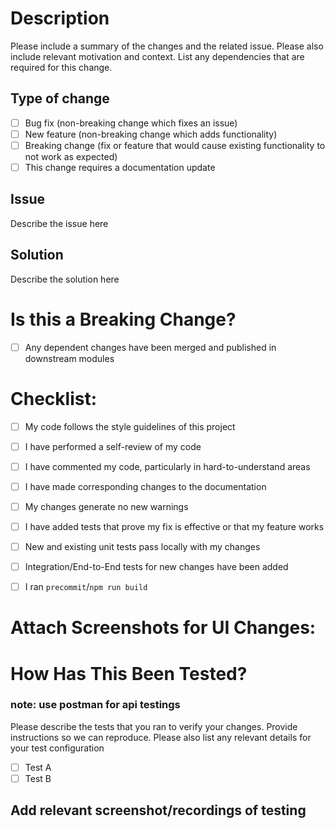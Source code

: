 # Description

Please include a summary of the changes and the related issue. Please also include relevant motivation and context. List any dependencies that are required for this change.

## Type of change
- [ ] Bug fix (non-breaking change which fixes an issue)
- [ ] New feature (non-breaking change which adds functionality)
- [ ] Breaking change (fix or feature that would cause existing functionality to not work as expected)
- [ ] This change requires a documentation update

## Issue
Describe the issue here

## Solution
Describe the solution here

# Is this a Breaking Change?
- [ ] Any dependent changes have been merged and published in downstream modules

# Checklist:

- [ ] My code follows the style guidelines of this project
- [ ] I have performed a self-review of my code
- [ ] I have commented my code, particularly in hard-to-understand areas
- [ ] I have made corresponding changes to the documentation
- [ ] My changes generate no new warnings
- [ ] I have added tests that prove my fix is effective or that my feature works
- [ ] New and existing unit tests pass locally with my changes
- [ ] Integration/End-to-End tests for new changes have been added
- [ ] I ran `precommit`/`npm run build`


# Attach Screenshots for UI Changes:

# How Has This Been Tested?
### note: use postman for api testings
Please describe the tests that you ran to verify your changes. Provide instructions so we can reproduce. Please also list any relevant details for your test configuration

- [ ] Test A
- [ ] Test B

## Add relevant screenshot/recordings of testing
